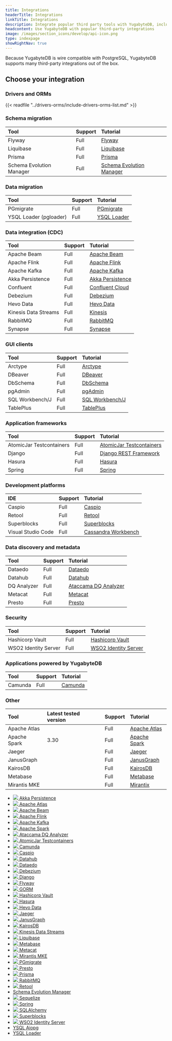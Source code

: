 ```yaml
---
title: Integrations
headerTitle: Integrations
linkTitle: Integrations
description: Integrate popular third party tools with YugabyteDB, including Presto, Prisma, Sequelize, Spring, Flyway, Django, Hasura, Kafka.
headcontent: Use YugabyteDB with popular third-party integrations
image: /images/section_icons/develop/api-icon.png
type: indexpage
showRightNav: true
---
```


Because YugabyteDB is wire compatible with PostgreSQL, YugabyteDB supports many third-party integrations out of the box.

## Choose your integration

### Drivers and ORMs

{{< readfile "../drivers-orms/include-drivers-orms-list.md" >}}

### Schema migration

| Tool | Support | Tutorial |
| :--- | :--- | :--- |
| Flyway    | Full | [Flyway](flyway/) |
| Liquibase | Full | [Liquibase](liquibase/) |
| Prisma    | Full | [Prisma](prisma/) |
| Schema Evolution Manager | Full | [Schema Evolution Manager](schema-evolution-mgr/) |

### Data migration

| Tool | Support | Tutorial |
| :--- | :--- | :--- |
| PGmigrate | Full | [PGmigrate](pgmigrate/) |
| YSQL Loader (pgloader) | Full | [YSQL Loader](ysql-loader/) |

### Data integration (CDC)

| Tool | Support | Tutorial |
| :--- | :--- | :--- |
| Apache Beam    | Full | [Apache Beam](apache-beam/) |
| Apache Flink   | Full | [Apache Flink](apache-flink/) |
| Apache Kafka   | Full | [Apache Kafka](apache-kafka/) |
| Akka Persistence | Full | [Akka Persistence](akka-ysql/) |
| Confluent      | Full | [Confluent Cloud](../explore/change-data-capture/cdc-tutorials/cdc-confluent-cloud/) |
| Debezium       | Full | [Debezium](cdc/debezium/) |
| Hevo Data      | Full | [Hevo Data](hevodata/) |
| Kinesis Data Streams | Full | [Kinesis](kinesis/) |
| RabbitMQ       | Full | [RabbitMQ](rabbitmq/) |
| Synapse        | Full | [Synapse](../explore/change-data-capture/cdc-tutorials/cdc-azure-event-hub/) |

### GUI clients

| Tool | Support | Tutorial |
| :--- | :--- | :--- |
| Arctype   | Full | [Arctype](../tools/arctype/) |
| DBeaver   | Full | [DBeaver](../tools/dbeaver-ysql/) |
| DbSchema  | Full | [DbSchema](../tools/dbschema/) |
| pgAdmin   | Full | [pgAdmin](../tools/pgadmin/) |
| SQL Workbench/J | Full | [SQL Workbench/J](../tools/sql-workbench/) |
| TablePlus | Full | [TablePlus](../tools/tableplus/) |

### Application frameworks

| Tool | Support | Tutorial |
| :--- | :--- | :--- |
| AtomicJar Testcontainers | Full | [AtomicJar Testcontainers](atomicjar/) |
| Django | Full | [Django REST Framework](django-rest-framework/) |
| Hasura | Full | [Hasura](hasura/) |
| Spring | Full | [Spring](spring-framework/) |

### Development platforms

| IDE | Support | Tutorial |
| :--- | :--- | :--- |
| Caspio | Full | [Caspio](caspio/) |
| Retool | Full | [Retool](retool/) |
| Superblocks | Full | [Superblocks](superblocks/) |
| Visual Studio Code | Full | [Cassandra Workbench](../tools/visualstudioworkbench/) |

### Data discovery and metadata

| Tool | Support | Tutorial |
| :--- | :--- | :--- |
| Dataedo     | Full | [Dataedo](dataedo/) |
| Datahub     | Full | [Datahub](datahub/) |
| DQ Analyzer | Full | [Ataccama DQ Analyzer](ataccama/) |
| Metacat     | Full | [Metacat](metacat/) |
| Presto      | Full | [Presto](presto/) |

### Security

| Tool | Support | Tutorial |
| :--- | :--- | :--- |
| Hashicorp Vault      | Full | [Hashicorp Vault](hashicorp-vault/) |
| WSO2 Identity Server | Full | [WSO2 Identity Server](wso2/) |

### Applications powered by YugabyteDB

| Tool | Support | Tutorial |
| :--- | :--- | :--- |
| Camunda | Full | [Camunda](camunda/) |

### Other

| Tool | Latest tested version | Support | Tutorial |
| :--- | :--- | :--- | :--- |
| Apache Atlas |      | Full | [Apache Atlas](atlas-ycql/) |
| Apache Spark | 3.30 | Full | [Apache Spark](apache-spark/) |
| Jaeger       |      | Full | [Jaeger](jaeger/) |
| JanusGraph   |      | Full | [JanusGraph](janusgraph/) |
| KairosDB     |      | Full | [KairosDB](kairosdb/) |
| Metabase     |      | Full | [Metabase](metabase/) |
| Mirantis MKE |      | Full | [Mirantix](mirantis/) |

<ul class="nav yb-pills">

  <li>
    <a href="akka-ysql/">
      <img src="/images/section_icons/develop/ecosystem/akka-icon.png">
      Akka Persistence
    </a>
  </li>

  <li>
    <a href="atlas-ycql/">
      <img src="/images/section_icons/develop/ecosystem/atlas-icon.png">
      Apache Atlas
    </a>
  </li>
  <li>
    <a href="apache-beam/">
      <img src="/images/section_icons/develop/ecosystem/beam.png">
      Apache Beam
    </a>
  </li>
  <li>
    <a href="apache-flink/">
      <img src="/images/section_icons/develop/ecosystem/apache-flink.png">
      Apache Flink
    </a>
  </li>

  <li>
    <a href="apache-kafka/">
      <img src="/images/section_icons/develop/ecosystem/apache-kafka-icon.png">
      Apache Kafka
    </a>
  </li>

  <li>
    <a href="apache-spark/">
      <img src="/images/section_icons/develop/ecosystem/apache-spark.png">
      Apache Spark
    </a>
  </li>

  <li>
    <a href="ataccama/">
      <img src="/images/section_icons/develop/ecosystem/ataccama.png">
      Ataccama DQ Analyzer
    </a>
  </li>

  <li>
    <a href="atomicjar/">
      <img src="/images/section_icons/develop/ecosystem/atomicjar-icon.png">
      AtomicJar Testcontainers
    </a>
  </li>

  <li>
    <a href="camunda/">
      <img src="/images/section_icons/develop/ecosystem/camunda.png">
      Camunda
    </a>
  </li>

  <li>
    <a href="caspio/">
      <img src="/images/section_icons/develop/ecosystem/caspio.png">
      Caspio
    </a>
  </li>

   <li>
    <a href="datahub/">
      <img src="/images/section_icons/develop/ecosystem/datahub.png">
      Datahub
    </a>
  </li>

  <li>
    <a href="dataedo/">
      <img src="/images/section_icons/develop/ecosystem/dataedo.png">
      Dataedo
    </a>
  </li>

  <li>
    <a href="cdc/debezium/">
      <img src="/images/section_icons/develop/ecosystem/debezium.png">
      Debezium
    </a>
  </li>

  <li>
    <a href="django-rest-framework/">
      <img src="/images/section_icons/develop/ecosystem/django-icon.png">
      Django
    </a>
  </li>

  <li>
    <a href="flyway/">
      <img src="/images/section_icons/develop/ecosystem/flyway.png">
      Flyway
    </a>
  </li>

  <li>
    <a href="gorm/">
      <img src="/images/section_icons/develop/ecosystem/gorm-icon.png">
      GORM
    </a>
  </li>

  <li>
    <a href="hashicorp-vault/">
      <img src="/images/section_icons/develop/ecosystem/hashicorp-vault.png">
      Hashicorp Vault
    </a>
  </li>
  <li>
    <a href="hasura/">
      <img src="/images/section_icons/develop/ecosystem/hasura.png">
      Hasura
    </a>
  </li>

   <li>
    <a href="hevodata/">
      <img src="/images/section_icons/develop/ecosystem/hevodata.png">
      Hevo Data
    </a>
  </li>

  <li>
    <a href="jaeger/">
      <img src="/images/section_icons/develop/ecosystem/jaeger.png">
      Jaeger
    </a>
  </li>
  <li>
    <a href="janusgraph/">
      <img src="/images/section_icons/develop/ecosystem/janusgraph.png">
      JanusGraph
    </a>
  </li>

  <li>
    <a href="kairosdb/">
      <img src="/images/section_icons/develop/ecosystem/kairosdb.png">
      KairosDB
    </a>
  </li>

  <li>
    <a href="kinesis/">
      <img src="/images/section_icons/develop/ecosystem/kinesis.png">
      Kinesis Data Streams
    </a>
  </li>

  <li>
    <a href="liquibase/">
      <img src="/images/section_icons/develop/ecosystem/liquibase.png">
      Liquibase
    </a>
  </li>

  <li>
    <a href="metabase/">
      <img src="/images/section_icons/develop/ecosystem/metabase.png">
      Metabase
    </a>
  </li>

  <li>
    <a href="metacat/">
      <img src="/images/section_icons/develop/ecosystem/metacat.png">
      Metacat
    </a>
  </li>

   <li>
    <a href="mirantis/">
      <img src="/images/section_icons/develop/ecosystem/mirantis.png">
      Mirantis MKE
    </a>
  </li>
   <li>
    <a href="pgmigrate/">
      <img src="/images/section_icons/develop/ecosystem/pgmigrate.png">
      PGmigrate
    </a>
  </li>
  <li>
    <a href="presto/">
      <img src="/images/section_icons/develop/ecosystem/presto-icon.png">
      Presto
    </a>
  </li>

  <li>
    <a href="prisma/">
      <img src="/images/develop/graphql/prisma/prisma.png">
      Prisma
    </a>
  </li>

  <li>
    <a href="rabbitmq/">
      <img src="/images/section_icons/develop/ecosystem/rabbitmq.png">
      RabbitMQ
    </a>
  </li>

  <li>
    <a href="retool/">
      <img src="/images/section_icons/develop/ecosystem/retool.png">
      Retool
    </a>
  </li>

  <li>
    <a href="schema-evolution-mgr/">
      Schema Evolution Manager
    </a>
  </li>

  <li>
    <a href="sequelize/">
      <img src="/images/section_icons/develop/ecosystem/sequelize.png">
      Sequelize
    </a>
  </li>

  <li>
    <a href="spring-framework/">
      <img src="/images/section_icons/develop/ecosystem/spring.png">
      Spring
    </a>
  </li>

  <li>
    <a href="sqlalchemy/">
      <img src="/images/section_icons/develop/ecosystem/sqlalchemy.png">
      SQLAlchemy
    </a>
  </li>

  <li>
    <a href="superblocks/">
      <img src="/images/section_icons/develop/ecosystem/superblocks.png">
      Superblocks
    </a>
  </li>

  <li>
    <a href="wso2/">
      <img src="/images/section_icons/develop/ecosystem/wso2.png">
      WSO2 Identity Server
    </a>
  </li>

  <li>
    <a href="aiopg/">
      <i class="fa-brands fa-python"></i>
      YSQL Aiopg
    </a>
  </li>

  <li>
    <a href="ysql-loader/">
      <i class="icon-postgres"></i>
      YSQL Loader
    </a>
  </li>

</ul>
